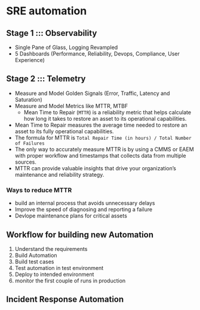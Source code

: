 # SRE automation

## Stage 1 ::: Observability
- Single Pane of Glass, Logging Revampled
- 5 Dashboards (Performance, Reliability, Devops, Compliance, User Experience)


## Stage 2 ::: Telemetry
- Measure and Model Golden Signals (Error, Traffic, Latency and Saturation)
- Measure and Model Metrics like MTTR, MTBF
  - Mean Time to Repair (`MTTR`) is a reliability metric that helps calculate how long it takes to restore an asset to its operational capabilities.
- Mean Time to Repair measures the average time needed to restore an asset to its fully operational capabilities.
- The formula for MTTR is `Total Repair Time (in hours) / Total Number of Failures`
- The only way to accurately measure MTTR is by using a CMMS or EAEM with proper workflow and timestamps that collects data from multiple sources.
- MTTR can provide valuable insights that drive your organization’s maintenance and reliability strategy.


### Ways to reduce MTTR
-  build an internal process that avoids unnecessary delays
-  Improve the speed of diagnosing and reporting a failure
-  Devlope maintenance plans for critical assets



## Workflow for building new Automation

1. Understand the requirements
2. Build Automation
3. Build test cases
4. Test automation in test environment
5. Deploy to intended environment
6. monitor the first couple of runs in production
   

## Incident Response Automation

